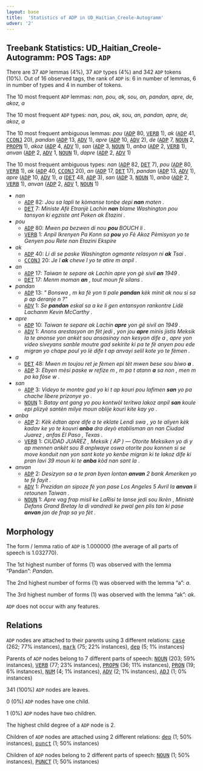 ```yaml
---
layout: base
title:  'Statistics of ADP in UD_Haitian_Creole-Autogramm'
udver: '2'
---
```


## Treebank Statistics: UD_Haitian_Creole-Autogramm: POS Tags: `ADP`

There are 37 `ADP` lemmas (4%), 37 `ADP` types (4%) and 342 `ADP` tokens (10%).
Out of 16 observed tags, the rank of `ADP` is: 6 in number of lemmas, 6 in number of types and 4 in number of tokens.

The 10 most frequent `ADP` lemmas: <em>nan, pou, ak, sou, an, pandan, apre, de, akoz, a</em>

The 10 most frequent `ADP` types:  <em>nan, pou, ak, sou, an, pandan, apre, de, akoz, a</em>

The 10 most frequent ambiguous lemmas: <em>pou</em> (<tt><a href="ht_autogramm-pos-ADP.html">ADP</a></tt> 80, <tt><a href="ht_autogramm-pos-VERB.html">VERB</a></tt> 1), <em>ak</em> (<tt><a href="ht_autogramm-pos-ADP.html">ADP</a></tt> 41, <tt><a href="ht_autogramm-pos-CCONJ.html">CCONJ</a></tt> 20), <em>pandan</em> (<tt><a href="ht_autogramm-pos-ADP.html">ADP</a></tt> 13, <tt><a href="ht_autogramm-pos-ADV.html">ADV</a></tt> 1), <em>apre</em> (<tt><a href="ht_autogramm-pos-ADP.html">ADP</a></tt> 10, <tt><a href="ht_autogramm-pos-ADV.html">ADV</a></tt> 2), <em>de</em> (<tt><a href="ht_autogramm-pos-ADP.html">ADP</a></tt> 7, <tt><a href="ht_autogramm-pos-NOUN.html">NOUN</a></tt> 2, <tt><a href="ht_autogramm-pos-PROPN.html">PROPN</a></tt> 1), <em>akoz</em> (<tt><a href="ht_autogramm-pos-ADP.html">ADP</a></tt> 4, <tt><a href="ht_autogramm-pos-ADV.html">ADV</a></tt> 1), <em>san</em> (<tt><a href="ht_autogramm-pos-ADP.html">ADP</a></tt> 3, <tt><a href="ht_autogramm-pos-NOUN.html">NOUN</a></tt> 1), <em>anba</em> (<tt><a href="ht_autogramm-pos-ADP.html">ADP</a></tt> 2, <tt><a href="ht_autogramm-pos-VERB.html">VERB</a></tt> 1), <em>anvan</em> (<tt><a href="ht_autogramm-pos-ADP.html">ADP</a></tt> 2, <tt><a href="ht_autogramm-pos-ADV.html">ADV</a></tt> 1, <tt><a href="ht_autogramm-pos-NOUN.html">NOUN</a></tt> 1), <em>dapre</em> (<tt><a href="ht_autogramm-pos-ADP.html">ADP</a></tt> 2, <tt><a href="ht_autogramm-pos-ADV.html">ADV</a></tt> 1)

The 10 most frequent ambiguous types:  <em>nan</em> (<tt><a href="ht_autogramm-pos-ADP.html">ADP</a></tt> 82, <tt><a href="ht_autogramm-pos-DET.html">DET</a></tt> 7), <em>pou</em> (<tt><a href="ht_autogramm-pos-ADP.html">ADP</a></tt> 80, <tt><a href="ht_autogramm-pos-VERB.html">VERB</a></tt> 1), <em>ak</em> (<tt><a href="ht_autogramm-pos-ADP.html">ADP</a></tt> 40, <tt><a href="ht_autogramm-pos-CCONJ.html">CCONJ</a></tt> 20), <em>an</em> (<tt><a href="ht_autogramm-pos-ADP.html">ADP</a></tt> 17, <tt><a href="ht_autogramm-pos-DET.html">DET</a></tt> 17), <em>pandan</em> (<tt><a href="ht_autogramm-pos-ADP.html">ADP</a></tt> 13, <tt><a href="ht_autogramm-pos-ADV.html">ADV</a></tt> 1), <em>apre</em> (<tt><a href="ht_autogramm-pos-ADP.html">ADP</a></tt> 10, <tt><a href="ht_autogramm-pos-ADV.html">ADV</a></tt> 1), <em>a</em> (<tt><a href="ht_autogramm-pos-DET.html">DET</a></tt> 48, <tt><a href="ht_autogramm-pos-ADP.html">ADP</a></tt> 3), <em>san</em> (<tt><a href="ht_autogramm-pos-ADP.html">ADP</a></tt> 3, <tt><a href="ht_autogramm-pos-NOUN.html">NOUN</a></tt> 1), <em>anba</em> (<tt><a href="ht_autogramm-pos-ADP.html">ADP</a></tt> 2, <tt><a href="ht_autogramm-pos-VERB.html">VERB</a></tt> 1), <em>anvan</em> (<tt><a href="ht_autogramm-pos-ADP.html">ADP</a></tt> 2, <tt><a href="ht_autogramm-pos-ADV.html">ADV</a></tt> 1, <tt><a href="ht_autogramm-pos-NOUN.html">NOUN</a></tt> 1)


* <em>nan</em>
  * <tt><a href="ht_autogramm-pos-ADP.html">ADP</a></tt> 82: <em>Jou sa lapli te kòmanse tonbe depi <b>nan</b> maten .</em>
  * <tt><a href="ht_autogramm-pos-DET.html">DET</a></tt> 7: <em>Ministe Afè Etranjè Lachin <b>nan</b> blame Washington pou tansyon ki egziste ant Peken ak Etazini .</em>
* <em>pou</em>
  * <tt><a href="ht_autogramm-pos-ADP.html">ADP</a></tt> 80: <em>Mwen pa bezwen di nou <b>pou</b> BOUCH li .</em>
  * <tt><a href="ht_autogramm-pos-VERB.html">VERB</a></tt> 1: <em>Anpil Ikrenyen Pa Konn sa <b>pou</b> yo Fè Akoz Pèmisyon yo te Genyen pou Rete nan Etazini Ekspire</em>
* <em>ak</em>
  * <tt><a href="ht_autogramm-pos-ADP.html">ADP</a></tt> 40: <em>Li di se paske Washington ogmante relasyon ni <b>ak</b> Tsai .</em>
  * <tt><a href="ht_autogramm-pos-CCONJ.html">CCONJ</a></tt> 20: <em>Je l <b>ak</b> cheve l yo te atire m anpil .</em>
* <em>an</em>
  * <tt><a href="ht_autogramm-pos-ADP.html">ADP</a></tt> 17: <em>Taiwan te separe ak Lachin apre yon gè sivil <b>an</b> 1949 .</em>
  * <tt><a href="ht_autogramm-pos-DET.html">DET</a></tt> 17: <em>Menm moman <b>an</b> , tout moun fè silans .</em>
* <em>pandan</em>
  * <tt><a href="ht_autogramm-pos-ADP.html">ADP</a></tt> 13: <em>" Bonswa , m ka fè yon ti pale <b>pandan</b> kèk minit ak nou si sa p ap deranje n ?"</em>
  * <tt><a href="ht_autogramm-pos-ADV.html">ADV</a></tt> 1: <em>Se <b>pandan</b> eskal sa a ke li gen entansyon rankontre Lidè Lachanm Kevin McCarthy .</em>
* <em>apre</em>
  * <tt><a href="ht_autogramm-pos-ADP.html">ADP</a></tt> 10: <em>Taiwan te separe ak Lachin <b>apre</b> yon gè sivil an 1949 .</em>
  * <tt><a href="ht_autogramm-pos-ADV.html">ADV</a></tt> 1: <em>Anons arestasyon an fèt jedi , yon jou <b>apre</b> minis jistis Meksik la te anonse yon ankèt sou ansasinay nan kesyon dife a , apre yon video siveyans sanble moutre gad sekirite ki pa te fè anyen pou ede migran yo chape poul yo lè dife t ap anvayi selil kote yo te fèmen .</em>
* <em>a</em>
  * <tt><a href="ht_autogramm-pos-DET.html">DET</a></tt> 48: <em>Mwen m toujou ret je fèmen epi tèt mwen bese sou biwo <b>a</b> .</em>
  * <tt><a href="ht_autogramm-pos-ADP.html">ADP</a></tt> 3: <em>Ebyen mèsi paske w refize m , m pa t atann <b>a</b> sa non , men m pa ka fòse w .</em>
* <em>san</em>
  * <tt><a href="ht_autogramm-pos-ADP.html">ADP</a></tt> 3: <em>Videyo te montre gad yo ki t ap kouri pou lafimen <b>san</b> yo pa chache libere prizonye yo .</em>
  * <tt><a href="ht_autogramm-pos-NOUN.html">NOUN</a></tt> 1: <em>Batay ant gang yo pou kontwòl teritwa lakoz anpil <b>san</b> koule epi plizyè santèn milye moun oblije kouri kite kay yo .</em>
* <em>anba</em>
  * <tt><a href="ht_autogramm-pos-ADP.html">ADP</a></tt> 2: <em>Kèk èdtan apre dife a te eklate Lendi swa , yo te aliyen kèk kadav ke yo te kouvri <b>anba</b> dra deyò etablisman an nan Ciudad Juarez , anfas El Paso , Texas .</em>
  * <tt><a href="ht_autogramm-pos-VERB.html">VERB</a></tt> 1: <em>CIUDAD JUAREZ , Meksik ( AP ) — Otorite Meksiken yo di y ap mennen ankèt sou 8 anplwaye oswa otorite pou konnen si se move konduit nan yon sant kote yo kenbe migran ki te lakoz dife ki pran lavi 39 moun ki te <b>anba</b> kòd nan sant la .</em>
* <em>anvan</em>
  * <tt><a href="ht_autogramm-pos-ADP.html">ADP</a></tt> 2: <em>Desizyon sa a te pran byen lontan <b>anvan</b> 2 bank Ameriken yo te fè fayit .</em>
  * <tt><a href="ht_autogramm-pos-ADV.html">ADV</a></tt> 1: <em>Prezidan an sipoze fè yon pase Los Angeles 5 Avril la <b>anvan</b> li retounen Taiwan .</em>
  * <tt><a href="ht_autogramm-pos-NOUN.html">NOUN</a></tt> 1: <em>Apre vag frap misil ke LaRisi te lanse jedi sou Ikrèn , Ministè Defans Grand Bretay la di vandredi ke pwal gen plis tan ki pase <b>anvan</b> jan de frap sa yo fèt .</em>

## Morphology

The form / lemma ratio of `ADP` is 1.000000 (the average of all parts of speech is 1.032770).

The 1st highest number of forms (1) was observed with the lemma “Pandan”: <em>Pandan</em>.

The 2nd highest number of forms (1) was observed with the lemma “a”: <em>a</em>.

The 3rd highest number of forms (1) was observed with the lemma “ak”: <em>ak</em>.

`ADP` does not occur with any features.


## Relations

`ADP` nodes are attached to their parents using 3 different relations: <tt><a href="ht_autogramm-dep-case.html">case</a></tt> (262; 77% instances), <tt><a href="ht_autogramm-dep-mark.html">mark</a></tt> (75; 22% instances), <tt><a href="ht_autogramm-dep-dep.html">dep</a></tt> (5; 1% instances)

Parents of `ADP` nodes belong to 7 different parts of speech: <tt><a href="ht_autogramm-pos-NOUN.html">NOUN</a></tt> (203; 59% instances), <tt><a href="ht_autogramm-pos-VERB.html">VERB</a></tt> (77; 23% instances), <tt><a href="ht_autogramm-pos-PROPN.html">PROPN</a></tt> (36; 11% instances), <tt><a href="ht_autogramm-pos-PRON.html">PRON</a></tt> (19; 6% instances), <tt><a href="ht_autogramm-pos-NUM.html">NUM</a></tt> (4; 1% instances), <tt><a href="ht_autogramm-pos-ADV.html">ADV</a></tt> (2; 1% instances), <tt><a href="ht_autogramm-pos-ADJ.html">ADJ</a></tt> (1; 0% instances)

341 (100%) `ADP` nodes are leaves.

0 (0%) `ADP` nodes have one child.

1 (0%) `ADP` nodes have two children.

The highest child degree of a `ADP` node is 2.

Children of `ADP` nodes are attached using 2 different relations: <tt><a href="ht_autogramm-dep-dep.html">dep</a></tt> (1; 50% instances), <tt><a href="ht_autogramm-dep-punct.html">punct</a></tt> (1; 50% instances)

Children of `ADP` nodes belong to 2 different parts of speech: <tt><a href="ht_autogramm-pos-NOUN.html">NOUN</a></tt> (1; 50% instances), <tt><a href="ht_autogramm-pos-PUNCT.html">PUNCT</a></tt> (1; 50% instances)

